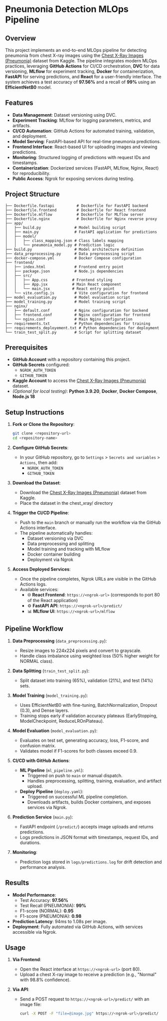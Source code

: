 # Pneumonia Detection MLOps Pipeline

## Overview
This project implements an end-to-end MLOps pipeline for detecting pneumonia from chest X-ray images using the [Chest X-Ray Images (Pneumonia)](https://www.kaggle.com/datasets/paultimothymooney/chest-xray-pneumonia) dataset from Kaggle. The pipeline integrates modern MLOps practices, leveraging **GitHub Actions** for CI/CD orchestration, **DVC** for data versioning, **MLflow** for experiment tracking, **Docker** for containerization, **FastAPI** for serving predictions, and **React** for a user-friendly interface. The system achieves a test accuracy of **97.56%** and a recall of **99%** using an **EfficientNetB0** model.

## Features
- **Data Management**: Dataset versioning using DVC.
- **Experiment Tracking**: MLflow for logging parameters, metrics, and artifacts.
- **CI/CD Automation**: GitHub Actions for automated training, validation, and deployment.
- **Model Serving**: FastAPI-based API for real-time pneumonia predictions.
- **Frontend Interface**: React-based UI for uploading images and viewing predictions.
- **Monitoring**: Structured logging of predictions with request IDs and timestamps.
- **Containerization**: Dockerized services (FastAPI, MLflow, Nginx, React) for reproducibility.
- **Public Access**: Ngrok for exposing services during testing.

## Project Structure
```
├── Dockerfile.fastapi          # Dockerfile for FastAPI backend
├── Dockerfile.frontend         # Dockerfile for React frontend
├── Dockerfile.mlflow           # Dockerfile for MLflow server
├── Dockerfile.nginx            # Dockerfile for Nginx reverse proxy
├── app/
│   ├── build.py               # Model building script
│   ├── main.py                # FastAPI application for predictions
│   ├── model/
│   │   ├── class_mapping.json # Class labels mapping
│   │   └── pneumonia_model.py # Prediction logic
├── build.py                   # Model architecture definition
├── data_preprocessing.py      # Data preprocessing script
├── docker-compose.yml         # Docker Compose configuration
├── frontend/
│   ├── index.html             # Frontend entry point
│   ├── package.json           # Node.js dependencies
│   ├── src/
│   │   ├── App.css           # Frontend styling
│   │   ├── App.jsx           # Main React component
│   │   └── main.jsx          # React entry point
│   └── vite.config.js         # Vite configuration for frontend
├── model_evaluation.py        # Model evaluation script
├── model_training.py          # Model training script
├── nginx/
│   ├── default.conf           # Nginx configuration for backend
│   ├── frontend.conf          # Nginx configuration for frontend
│   └── nginx.conf             # Main Nginx configuration
├── requirements.txt           # Python dependencies for training
├── requirements_deployement.txt # Python dependencies for deployment
└── train_test_split.py        # Script for splitting dataset
```

## Prerequisites
- **GitHub Account** with a repository containing this project.
- **GitHub Secrets** configured:
  - `NGROK_AUTH_TOKEN`
  - `GITHUB_TOKEN`
- **Kaggle Account** to access the [Chest X-Ray Images (Pneumonia)](https://www.kaggle.com/datasets/paultimothymooney/chest-xray-pneumonia) dataset.
- *(Optional for local testing)*: **Python 3.9.20**, **Docker**, **Docker Compose**, **Node.js 18**

## Setup Instructions

1. **Fork or Clone the Repository**:
   ```bash
   git clone <repository-url>
   cd <repository-name>
   ```

2. **Configure GitHub Secrets**:
   - In your GitHub repository, go to `Settings` > `Secrets and variables` > `Actions`, then add:
     - `NGROK_AUTH_TOKEN`
     - `GITHUB_TOKEN`

3. **Download the Dataset**:
   - Download the [Chest X-Ray Images (Pneumonia)](https://www.kaggle.com/datasets/paultimothymooney/chest-xray-pneumonia) dataset from Kaggle.
   - Place the dataset in the chest_xray/ directory

3. **Trigger the CI/CD Pipeline**:
   - Push to the `main` branch or manually run the workflow via the GitHub Actions interface.
   - The pipeline automatically handles:
     - Dataset versioning via DVC
     - Data preprocessing and splitting
     - Model training and tracking with MLflow
     - Docker container building
     - Deployment via Ngrok

4. **Access Deployed Services**:
   - Once the pipeline completes, Ngrok URLs are visible in the GitHub Actions logs.
   - Available services:
     - 🌐 **React Frontend**: `https://<ngrok-url>` (corresponds to port 80 of the React application)
     - ⚙️ **FastAPI API**: `https://<ngrok-url>/predict/`
     - 📊 **MLflow UI**: `https://<ngrok-url>/mlflow`

## Pipeline Workflow
1. **Data Preprocessing** (`data_preprocessing.py`):
   - Resize images to 224x224 pixels and convert to grayscale.
   - Handle class imbalance using weighted loss (50% higher weight for NORMAL class).

2. **Data Splitting** (`train_test_split.py`):
   - Split dataset into training (65%), validation (21%), and test (14%) sets.

3. **Model Training** (`model_training.py`):
   - Uses EfficientNetB0 with fine-tuning, BatchNormalization, Dropout (0.3), and Dense layers.
   - Training stops early if validation accuracy plateaus (EarlyStopping, ModelCheckpoint, ReduceLROnPlateau).

4. **Model Evaluation** (`model_evaluation.py`):
   - Evaluates on test set, generating accuracy, loss, F1-score, and confusion matrix.
   - Validates model if F1-scores for both classes exceed 0.9.

5. **CI/CD with GitHub Actions**:
   - **ML Pipeline** (`ml_pipeline.yml`):
     - Triggered on push to `main` or manual dispatch.
     - Handles preprocessing, splitting, training, evaluation, and artifact upload.
   - **Deploy Pipeline** (`deploy.yaml`):
     - Triggered on successful ML pipeline completion.
     - Downloads artifacts, builds Docker containers, and exposes services via Ngrok.

6. **Prediction Service** (`main.py`):
   - FastAPI endpoint (`/predict/`) accepts image uploads and returns predictions.
   - Logs predictions in JSON format with timestamps, request IDs, and durations.

7. **Monitoring**:
   - Prediction logs stored in `logs/predictions.log` for drift detection and performance analysis.

## Results
- **Model Performance**:
  - Test Accuracy: **97.56%**
  - Test Recall (PNEUMONIA): **99%**
  - F1-score (NORMAL): **0.95**
  - F1-score (PNEUMONIA): **0.98**
- **Prediction Latency**: 94ms to 1.08s per image.
- **Deployment**: Fully automated via GitHub Actions, with services accessible via Ngrok.

## Usage
1. **Via Frontend**:
   - Open the React interface at `https://<ngrok-url>` (port 80).
   - Upload a chest X-ray image to receive a prediction (e.g., "Normal" with 98.8% confidence).

2. **Via API**:
   - Send a POST request to `https://<ngrok-url>/predict/` with an image file:
     ```bash
     curl -X POST -F "file=@image.jpg" https://<ngrok-url>/predict/
     ```